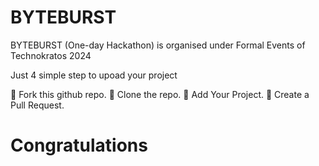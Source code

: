 # BYTEBURST
BYTEBURST (One-day Hackathon) is organised under Formal Events of Technokratos 2024

Just 4 simple step to upoad your project

🎯 Fork this github repo.
🎯 Clone the repo.
🎯 Add Your Project.
🎯 Create a Pull Request.


# Congratulations
